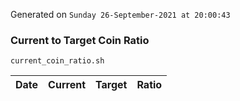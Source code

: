 Generated on `Sunday 26-September-2021 at 20:00:43`

### Current to Target Coin Ratio
`current_coin_ratio.sh`

Date|Current|Target|Ratio
---|---|---|---
